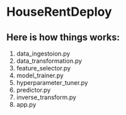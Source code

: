 # HouseRentDeploy
## Here is how things works:
1. data_ingestoion.py
2. data_transformation.py
3. feature_selector.py
4. model_trainer.py
5. hyperparameter_tuner.py
6. predictor.py
7. inverse_transform.py
8. app.py
